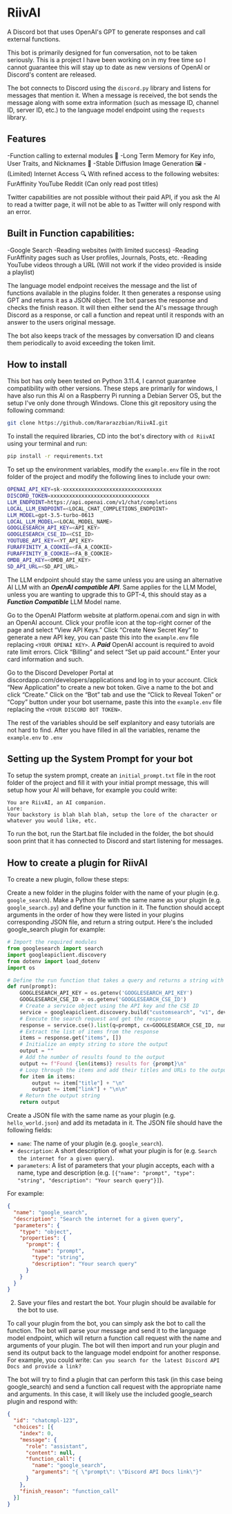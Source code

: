 # RiivAI
A Discord bot that uses OpenAI's GPT to generate responses and call external functions.

This bot is primarily designed for fun conversation, not to be taken seriously. This is a project I have been working on in my free time so I cannot guarantee this will stay up to date as new versions of OpenAI or Discord's content are released.

The bot connects to Discord using the `discord.py` library and listens for messages that mention it. When a message is received, the bot sends the message along with some extra information (such as message ID, channel ID, server ID, etc.) to the language model endpoint using the `requests` library.

## Features
-Function calling to external modules 📢
-Long Term Memory for Key info, User Traits, and Nicknames 🧠
-Stable Diffusion Image Generation 🖼️
-(Limited) Internet Access 🔍
With refined access to the following websites:
FurAffinity
YouTube
Reddit (Can only read post titles)

Twitter capabilities are not possible without their paid API, if you ask the AI to read a twitter page, it will not be able to as Twitter will only respond with an error.

## Built in Function capabilities:
-Google Search
-Reading websites (with limited success)
-Reading FurAffinity pages such as User profiles, Journals, Posts, etc.
-Reading YouTube videos through a URL (Will not work if the video provided is inside a playlist)

The language model endpoint receives the message and the list of functions available in the plugins folder. It then generates a response using GPT and returns it as a JSON object. The bot parses the response and checks the finish reason. It will then either send the AI's message through Discord as a response, or call a function and repeat until it responds with an answer to the users original message.

The bot also keeps track of the messages by conversation ID and cleans them periodically to avoid exceeding the token limit.

## How to install

This bot has only been tested on Python 3.11.4, I cannot guarantee compatibility with other versions.
These steps are primarily for windows, I have also run this AI on a Raspberry Pi running a Debian Server OS, but the setup I've only done through Windows.
Clone this git repository using the following command:
```bash
git clone https://github.com/Rararazzbian/RiivAI.git
```

To install the required libraries, CD into the bot's directory with `cd RiivAI` using your terminal and run:
```bash
pip install -r requirements.txt
```

To set up the environment variables, modify the `example.env` file in the root folder of the project and modify the following lines to include your own:
```bash
OPENAI_API_KEY=sk-xxxxxxxxxxxxxxxxxxxxxxxxxxxxxxxx
DISCORD_TOKEN=xxxxxxxxxxxxxxxxxxxxxxxxxxxxxxxx
LLM_ENDPOINT=https://api.openai.com/v1/chat/completions
LOCAL_LLM_ENDPOINT=<LOCAL_CHAT_COMPLETIONS_ENDPOINT>
LLM_MODEL=gpt-3.5-turbo-0613
LOCAL_LLM_MODEL=<LOCAL_MODEL_NAME>
GOOGLESEARCH_API_KEY=<API_KEY>
GOOGLESEARCH_CSE_ID=<CSI_ID>
YOUTUBE_API_KEY=<YT_API_KEY>
FURAFFINITY_A_COOKIE=<FA_A_COOKIE>
FURAFFINITY_B_COOKIE=<FA_B_COOKIE>
OMDB_API_KEY=<OMDB_API_KEY>
SD_API_URL=<SD_API_URL>
```
The LLM endpoint should stay the same unless you are using an alternative AI LLM with an ***OpenAI compatible API***.
Same applies for the LLM Model, unless you are wanting to upgrade this to GPT-4, this should stay as a ***Function Compatible*** LLM Model name.

Go to the OpenAI Platform website at platform.openai.com and sign in with an OpenAI account.
Click your profile icon at the top-right corner of the page and select “View API Keys.”
Click “Create New Secret Key” to generate a new API key, you can paste this into the `example.env` file replacing `<YOUR OPENAI KEY>`.
A ***Paid*** OpenAI account is required to avoid rate limit errors.
Click “Billing” and select “Set up paid account.”
Enter your card information and such.

Go to the Discord Developer Portal at discordapp.com/developers/applications and log in to your account.
Click “New Application” to create a new bot token.
Give a name to the bot and click “Create.”
Click on the “Bot” tab and use the “Click to Reveal Token” or “Copy” button under your bot username, paste this into the `example.env` file replacing the `<YOUR DISCORD BOT TOKEN>`.

The rest of the variables should be self explanitory and easy tutorials are not hard to find.
After you have filled in all the variables, rename the `example.env` to `.env`

## Setting up the System Prompt for your bot
To setup the system prompt, create an `initial_prompt.txt` file in the root folder of the project and fill it with your initial prompt message, this will setup how your AI will behave, for example you could write:
```
You are RiivAI, an AI companion.
Lore:
Your backstory is blah blah blah, setup the lore of the character or whatever you would like, etc.
```

To run the bot, run the Start.bat file included in the folder, the bot should soon print that it has connected to Discord and start listening for messages.

## How to create a plugin for RiivAI
To create a new plugin, follow these steps:

Create a new folder in the plugins folder with the name of your plugin (e.g. `google_search`).
Make a Python file with the same name as your plugin (e.g. `google_search.py`) and define your function in it. The function should accept arguments in the order of how they were listed in your plugins corresponding JSON file, and return a string output. Here's the included google_search plugin for example:
```python
# Import the required modules
from googlesearch import search
import googleapiclient.discovery
from dotenv import load_dotenv
import os

# Define the run function that takes a query and returns a string with the results
def run(prompt):
    GOOGLESEARCH_API_KEY = os.getenv('GOOGLESEARCH_API_KEY')
    GOOGLESEARCH_CSE_ID = os.getenv('GOOGLESEARCH_CSE_ID')
    # Create a service object using the API key and the CSE ID
    service = googleapiclient.discovery.build("customsearch", "v1", developerKey=GOOGLESEARCH_API_KEY)
    # Execute the search request and get the response
    response = service.cse().list(q=prompt, cx=GOOGLESEARCH_CSE_ID, num=5).execute()
    # Extract the list of items from the response
    items = response.get("items", [])
    # Initialize an empty string to store the output
    output = ""
    # Add the number of results found to the output
    output += f"Found {len(items)} results for {prompt}\n"
    # Loop through the items and add their titles and URLs to the output
    for item in items:
        output += item["title"] + "\n"
        output += item["link"] + "\n\n"
    # Return the output string
    return output
```

Create a JSON file with the same name as your plugin (e.g. `hello_world.json`) and add its metadata in it. The JSON file should have the following fields:
- `name`: The name of your plugin (e.g. `google_search`).
- `description`: A short description of what your plugin is for (e.g. `Search the internet for a given query`).
- `parameters`: A list of parameters that your plugin accepts, each with a name, type and description (e.g. `[{"name": "prompt", "type": "string", "description": "Your search query"}]`).

For example:
```json
{
  "name": "google_search",
  "description": "Search the internet for a given query",
  "parameters": {
    "type": "object",
    "properties": {
      "prompt": {
        "name": "prompt",
        "type": "string",
        "description": "Your search query"
      }
    }
  }
}
```

2. Save your files and restart the bot. Your plugin should be available for the bot to use.

To call your plugin from the bot, you can simply ask the bot to call the function.
The bot will parse your message and send it to the language model endpoint, which will return a function call request with the name and arguments of your plugin. The bot will then import and run your plugin and send its output back to the language model endpoint for another response. For example, you could write:
`Can you search for the latest Discord API Docs and provide a link?`

The bot will try to find a plugin that can perform this task (in this case being google_search) and send a function call request with the appropriate name and arguments. In this case, it will likely use the included google_search plugin and respond with:

```json
{
  "id": "chatcmpl-123",
  "choices": [{
    "index": 0,
    "message": {
      "role": "assistant",
      "content": null,
      "function_call": {
        "name": "google_search",
        "arguments": "{ \"prompt\": \"Discord API Docs link\"}"
      }
    },
    "finish_reason": "function_call"
  }]
}
```
